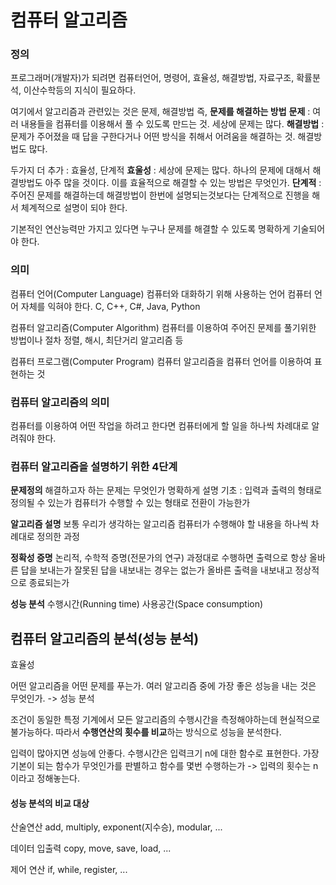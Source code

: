 # 컴퓨터 알고리즘

### 정의

프로그래머(개발자)가 되려면 컴퓨터언어, 명령어, 효율성, 해결방법, 자료구조, 확률분석, 이산수학등의 지식이 필요하다. 

여기에서 알고리즘과 관련있는 것은 문제, 해결방법 즉, **문제를 해결하는 방법** 
**문제** : 여러 내용들을 컴퓨터를 이용해서 풀 수 있도록 만드는 것. 세상에 문제는 많다. 
**해결방법** : 문제가 주어졌을 때 답을 구한다거나 어떤 방식을 취해서 어려움을 해결하는 것. 해결방법도 많다. 

두가지 더 추가 : 효율성, 단계적 
**효울성** : 세상에 문제는 많다. 하나의 문제에 대해서 해결방법도 아주 많을 것이다. 이를 효율적으로 해결할 수 있는 방법은 무엇인가. 
**단계적** : 주어진 문제를 해결하는데 해결방법이 한번에 설명되는것보다는 단계적으로 진행을 해서 체계적으로 설명이 되야 한다. 

기본적인 연산능력만 가지고 있다면 누구나 문제를 해결할 수 있도록 명확하게 기술되어야 한다. 

### 의미 

컴퓨터 언어(Computer Language)
컴퓨터와 대화하기 위해 사용하는 언어
컴퓨터 언어 자체를 익혀야 한다. 
C, C++, C#, Java, Python

컴퓨터 알고리즘(Computer Algorithm)
컴퓨터를 이용하여 주어진 문제를 풀기위한 방법이나 절차
정렬, 해시, 최단거리 알고리즘 등 

컴퓨터 프로그램(Computer Program)
컴퓨터 알고리즘을 컴퓨터 언어를 이용하여 표현하는 것 

### 컴퓨터 알고리즘의 의미 

컴퓨터를 이용하여 어떤 작업을 하려고 한다면 컴퓨터에게 할 일을 하나씩 차례대로 알려줘야 한다. 

### 컴퓨터 알고리즘을 설명하기 위한 4단계

**문제정의**
	해결하고자 하는 문제는 무엇인가 명확하게 설명
	기초 : 입력과 출력의 형태로 정의될 수 있는가 
	컴퓨터가 수행할 수 있는 형태로 전환이 가능한가 

**알고리즘 설명**
	보통 우리가 생각하는 알고리즘 
	컴퓨터가 수행해야 할 내용을 하나씩 차례대로 정의한 과정 

**정확성 증명**
	논리적, 수학적 증명(전문가의 연구)
	과정대로 수행하면 출력으로 항상 올바른 답을 보내는가
	잘못된 답을 내보내는 경우는 없는가
	올바른 출력을 내보내고 정상적으로 종료되는가

**성능 분석** 
	수행시간(Running time)
	사용공간(Space consumption)

## 컴퓨터 알고리즘의 분석(성능 분석)
효율성  

어떤 알고리즘을 어떤 문제를 푸는가. 
여러 알고리즘 중에 가장 좋은 성능을 내는 것은 무엇인가. -> 성능 분석 

조건이 동일한 특정 기계에서 모든 알고리즘의 수행시간을 측정해야하는데 현실적으로 불가능하다. 
따라서 **수행연산의 횟수를 비교**하는 방식으로 성능을 분석한다. 

입력이 많아지면 성능에 안좋다. 
수행시간은 입력크기 n에 대한 함수로 표현한다. 
가장 기본이 되는 함수가 무엇인가를 판별하고 함수를 몇번 수행하는가 -> 입력의 횟수는 n이라고 정해놓는다.

#### 성능 분석의 비교 대상 

산술연산
	add, multiply, exponent(지수승), modular, ...

데이터 입출력
	copy, move, save, load, ...

제어 연산
	if, while, register, ...

	
